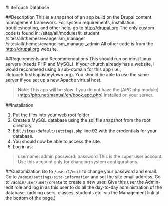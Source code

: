 #LifeTouch Database

##Description
This is a snapshot of an app build on the Drupal content management framework.
For system requirements, installation troubleshooting, and other help, go to http://drupal.org
The only custom code is found in:
    /sites/all/modules/lt_student
    /sites/all/themes/evangelism_manager
    /sites/all/themes/evangelism_manager_admin
All other code is from the http://drupal.org website.

##Requirements and Recommendations
This should run on most Linux servers (needs PHP and MySQL).
If your church already has a website, I would recommend using a sub-domain for this app (i.e., lifetouch.firstbaptistmytown.org). You should be able to use the same server if you set up a new Apache virtual host.
>Note: This app will be slow if you do not have the [APC php module] (http://php.net/manual/en/book.apc.php) installed on your server.

##Installation
1. Put the files into your web root folder
2. Create a MySQL database using the sql file snapshot from the root directory.
3. Edit `/sites/default/settings.php` line 92 with the credentials for your database.
4. You should now be able to access the site.
5. Log in as:
>username: admin
>password: password
>This is the super user account. Use this account only for changing system configurations.

##Customization
Go to `/user/1/edit` to change your password and email.
Go to `/admin/settings/site-information` and set the site email address.
Go to `/admin/user/user/create` to create a new user.
Give this user the Admin-edit role and log in as this user to do all the day-to-day administration of the database. (adding users, classes, students etc. via the Management link at the bottom of the page.)